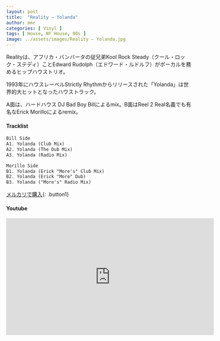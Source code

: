 ```yaml
---
layout: post
title:  "Reality – Yolanda"
author: mmr
categories: [ Vinyl ]
tags: [ House, NY House, 90s ]
image: ../assets/images/Reality – Yolanda.jpg
---
```


Realityは、アフリカ・バンバータの従兄弟Kool Rock Steady（クール・ロック・ステディ）ことEdward Rudolph（エドワード・ルドルフ）がボーカルを務めるヒップハウストリオ。

1993年にハウスレーベルStrictly Rhythmからリリースされた「Yolanda」は世界的大ヒットとなったハウストラック。

A面は、ハードハウス DJ  Bad Boy Billによるmix。B面はReel 2 Real名義でも有名なErick Morilloによるremix。

#### Tracklist
```md
Bill Side
A1. Yolanda (Club Mix)
A2. Yolanda (The Dub Mix)
A3. Yolanda (Radio Mix)

Morillo Side
B1. Yolanda (Erick "More's" Club Mix)
B2. Yolanda (Erick "More" Dub)
B3. Yolanda ("More's" Radio Mix)
```

[メルカリで購入](https://jp.mercari.com/item/m44250620277?afid=6142608987){: .button1}

#### Youtube 
<iframe width="560" height="315" src="https://www.youtube.com/embed/ByGaBFNmOhQ?si=xrY8rteb07ulWQjp" title="YouTube video player" frameborder="0" allow="accelerometer; autoplay; clipboard-write; encrypted-media; gyroscope; picture-in-picture; web-share" referrerpolicy="strict-origin-when-cross-origin" allowfullscreen></iframe>